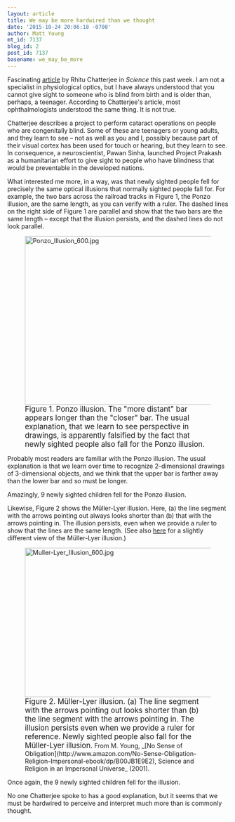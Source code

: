 ```yaml
---
layout: article
title: We may be more hardwired than we thought
date: '2015-10-24 20:06:18 -0700'
author: Matt Young
mt_id: 7137
blog_id: 2
post_id: 7137
basename: we_may_be_more
---
```

Fascinating [article](http://www.sciencemag.org/content/350/6259/372.full) by Rhitu Chatterjee in _Science_ this past week. I am not a specialist in physiological optics, but I have always understood that you cannot give sight to someone who is blind from birth and is older than, perhaps, a teenager. According to Chatterjee's article, most ophthalmologists understood the same thing. It is not true.

Chatterjee describes a project to perform cataract operations on people who are congenitally blind. Some of these are teenagers or young adults, and they learn to see &ndash; not as well as you and I, possibly because part of their visual cortex has been used for touch or hearing, but they learn to see. In consequence, a neuroscientist, Pawan Sinha, launched Project Prakash as a humanitarian effort to give sight to people who have blindness that would be preventable in the developed nations.

What interested me more, in a way, was that newly sighted people fell for precisely the same optical illusions that normally sighted people fall for. For example, the two bars across the railroad tracks in Figure 1, the Ponzo illusion, are the same length, as you can verify with a ruler. The dashed lines on the right side of Figure 1 are parallel and show that the two bars are the same length &ndash; except that the illusion persists, and the dashed lines do not look parallel.

<figure>
<img src="{{ site.baseurl }}/uploads/2015/Ponzo_Illusion_600.jpg" alt="Ponzo_Illusion_600.jpg" width="600" height="384" />
<figcaption markdown="span">
<big>Figure 1. Ponzo illusion.  The "more distant" bar appears longer than the "closer" bar. The usual explanation, that we learn to see perspective in drawings, is apparently falsified by the fact that newly sighted people also fall for the Ponzo illusion.</big>

</figcaption>
</figure>

Probably most readers are familiar with the Ponzo illusion. The usual explanation is that we learn over time to recognize 2-dimensional drawings of 3-dimensional objects, and we think that the upper bar is farther away than the lower bar and so must be longer.

Amazingly, 9 newly sighted children fell for the Ponzo illusion.

Likewise, Figure 2 shows the M&uuml;ller-Lyer illusion. Here, (a) the line segment with the arrows pointing out always looks shorter than (b) that with the arrows pointing in. The illusion persists, even when we provide a ruler to show that the lines are the same length. (See also [here](http://www.sciencemag.org/content/350/6259/372/F2.large.jpg) for a slightly different view of the M&uuml;ller-Lyer illusion.)

<figure>
<img src="{{ site.baseurl }}/uploads/2015/Muller-Lyer_Illusion_600.jpg" alt="Muller-Lyer_Illusion_600.jpg" width="600" height="340" />
<figcaption markdown="span">
<big>Figure 2. M&uuml;ller-Lyer illusion. (a) The line segment with the arrows pointing out looks shorter than (b) the line segment with the arrows pointing in. The illusion persists even when we provide a ruler for reference. Newly sighted people also fall for the M&uuml;ller-Lyer illusion.</big> From M. Young, _[No Sense of Obligation](http://www.amazon.com/No-Sense-Obligation-Religion-Impersonal-ebook/dp/B00JB1E9E2), Science and Religion in an Impersonal Universe_ (2001).

</figcaption>
</figure>

Once again, the 9 newly sighted children fell for the illusion. 

No one Chatterjee spoke to has a good explanation, but it seems that we must be hardwired to perceive and interpret much more than is commonly thought.

